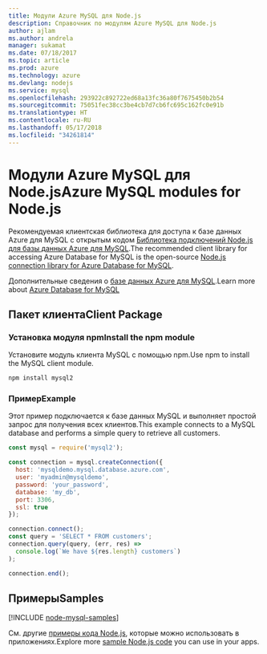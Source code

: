```yaml
---
title: Модули Azure MySQL для Node.js
description: Справочник по модулям Azure MySQL для Node.js
author: ajlam
ms.author: andrela
manager: sukamat
ms.date: 07/18/2017
ms.topic: article
ms.prod: azure
ms.technology: azure
ms.devlang: nodejs
ms.service: mysql
ms.openlocfilehash: 293922c892722ed68a13fc36a80f7675450b2b54
ms.sourcegitcommit: 75051fec38cc3be4cb7d7cb6fc695c162fc0e91b
ms.translationtype: HT
ms.contentlocale: ru-RU
ms.lasthandoff: 05/17/2018
ms.locfileid: "34261814"
---
```

# <a name="azure-mysql-modules-for-nodejs"></a><span data-ttu-id="b29d7-103">Модули Azure MySQL для Node.js</span><span class="sxs-lookup"><span data-stu-id="b29d7-103">Azure MySQL modules for Node.js</span></span>

<span data-ttu-id="b29d7-104">Рекомендуемая клиентская библиотека для доступа к базе данных Azure для MySQL с открытым кодом [Библиотека подключений Node.js для базы данных Azure для MySQL](https://github.com/sidorares/node-mysql2).</span><span class="sxs-lookup"><span data-stu-id="b29d7-104">The recommended client library for accessing Azure Database for MySQL is the open-source [Node.js connection library for Azure Database for MySQL](https://github.com/sidorares/node-mysql2).</span></span> 

<span data-ttu-id="b29d7-105">Дополнительные сведения о [базе данных Azure для MySQL](https://docs.microsoft.com/azure/MySQL/).</span><span class="sxs-lookup"><span data-stu-id="b29d7-105">Learn more about [Azure Database for MySQL](https://docs.microsoft.com/azure/MySQL/)</span></span>

## <a name="client-package"></a><span data-ttu-id="b29d7-106">Пакет клиента</span><span class="sxs-lookup"><span data-stu-id="b29d7-106">Client Package</span></span>

### <a name="install-the-npm-module"></a><span data-ttu-id="b29d7-107">Установка модуля npm</span><span class="sxs-lookup"><span data-stu-id="b29d7-107">Install the npm module</span></span>

<span data-ttu-id="b29d7-108">Установите модуль клиента MySQL с помощью npm.</span><span class="sxs-lookup"><span data-stu-id="b29d7-108">Use npm to install the MySQL client module.</span></span>

```bash
npm install mysql2
```   

### <a name="example"></a><span data-ttu-id="b29d7-109">Пример</span><span class="sxs-lookup"><span data-stu-id="b29d7-109">Example</span></span>

<span data-ttu-id="b29d7-110">Этот пример подключается к базе данных MySQL и выполняет простой запрос для получения всех клиентов.</span><span class="sxs-lookup"><span data-stu-id="b29d7-110">This example connects to a MySQL database and performs a simple query to retrieve all customers.</span></span>

```javascript
const mysql = require('mysql2');

const connection = mysql.createConnection({
  host: 'mysqldemo.mysql.database.azure.com',
  user: 'myadmin@mysqldemo',
  password: 'your_password',
  database: 'my_db',
  port: 3306,
  ssl: true
});

connection.connect();
const query = 'SELECT * FROM customers';
connection.query(query, (err, res) =>
  console.log(`We have ${res.length} customers`)
);

connection.end();
```

## <a name="samples"></a><span data-ttu-id="b29d7-111">Примеры</span><span class="sxs-lookup"><span data-stu-id="b29d7-111">Samples</span></span>

[!INCLUDE [node-mysql-samples](../docs-ref-conceptual/includes/mysql-samples.md)]

<span data-ttu-id="b29d7-112">См. другие [примеры кода Node.js](https://azure.microsoft.com/resources/samples/?platform=nodejs), которые можно использовать в приложениях.</span><span class="sxs-lookup"><span data-stu-id="b29d7-112">Explore more [sample Node.js code](https://azure.microsoft.com/resources/samples/?platform=nodejs) you can use in your apps.</span></span>
